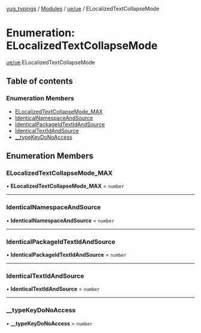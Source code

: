 [yug_typings](../README.md) / [Modules](../modules.md) / [ue/ue](../modules/ue_ue.md) / ELocalizedTextCollapseMode

# Enumeration: ELocalizedTextCollapseMode

[ue/ue](../modules/ue_ue.md).ELocalizedTextCollapseMode

## Table of contents

### Enumeration Members

- [ELocalizedTextCollapseMode\_MAX](ue_ue.ELocalizedTextCollapseMode.md#elocalizedtextcollapsemode_max)
- [IdenticalNamespaceAndSource](ue_ue.ELocalizedTextCollapseMode.md#identicalnamespaceandsource)
- [IdenticalPackageIdTextIdAndSource](ue_ue.ELocalizedTextCollapseMode.md#identicalpackageidtextidandsource)
- [IdenticalTextIdAndSource](ue_ue.ELocalizedTextCollapseMode.md#identicaltextidandsource)
- [\_\_typeKeyDoNoAccess](ue_ue.ELocalizedTextCollapseMode.md#__typekeydonoaccess)

## Enumeration Members

### ELocalizedTextCollapseMode\_MAX

• **ELocalizedTextCollapseMode\_MAX** = `number`

___

### IdenticalNamespaceAndSource

• **IdenticalNamespaceAndSource** = `number`

___

### IdenticalPackageIdTextIdAndSource

• **IdenticalPackageIdTextIdAndSource** = `number`

___

### IdenticalTextIdAndSource

• **IdenticalTextIdAndSource** = `number`

___

### \_\_typeKeyDoNoAccess

• **\_\_typeKeyDoNoAccess** = `number`
